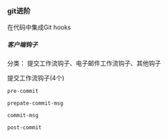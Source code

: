 ### git进阶

在代码中集成Git hooks

##### 客户端钩子

分类： 提交工作流钩子、电子邮件工作流钩子、其他钩子

提交工作流钩子(4个)

`pre-commit`

`prepate-commit-msg`

`commit-msg`

`post-commit`



